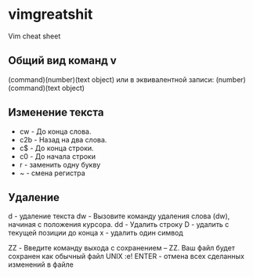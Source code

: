 # vimgreatshit
Vim cheat sheet

## Общий вид команд v
(command)(number)(text object)
или в эквивалентной записи:
(number)(command)(text object)

## Изменение текста

* cw - До конца слова.
* c2b - Назад на два слова.
* c$ - До конца строки.
* c0 - До начала строки
* r - заменить одну букву
* ~ - смена регистра

## Удаление
d - удаление текста
dw - Вызовите команду удаления слова (dw), начиная с положения курсора.
dd - Удалить строку
D - удалить с текущей позиции до конца
x - удалить один симвод

ZZ - Введите команду выхода с сохранением – ZZ. Ваш файл будет сохранен как обычный файл UNIX
:e! ENTER - отмена всех сделанных изменений в файле
